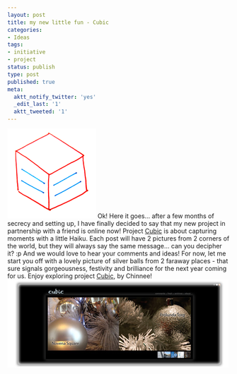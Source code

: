 ```yaml
---
layout: post
title: my new little fun - Cubic
categories:
- Ideas
tags:
- initiative
- project
status: publish
type: post
published: true
meta:
  aktt_notify_twitter: 'yes'
  _edit_last: '1'
  aktt_tweeted: '1'
---
```

![](/img/cubic-logo-transparent-200.png) Ok! Here it goes... after a few months of secrecy and setting up, I have finally decided to say that my new project in partnership with a friend is online now! Project [Cubic](http://cubic.chin.ee/) is about capturing moments with a little Haiku. Each post will have 2 pictures from 2 corners of the world, but they will always say the same message... can you decipher it? :p And we would love to hear your comments and ideas! For now, let me start you off with a lovely picture of silver balls from 2 faraway places - that sure signals gorgeousness, festivity and brilliance for the next year coming for us. Enjoy exploring project [Cubic](http://cubic.chinnee.net/index.php), by Chinnee! ![](/img/cubic-page.jpg)
